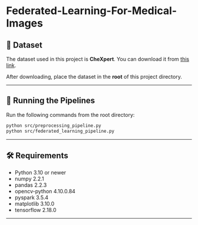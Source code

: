 # Federated-Learning-For-Medical-Images

## 📂 Dataset
The dataset used in this project is **CheXpert**. You can download it from [this link](https://stanfordaimi.azurewebsites.net/datasets/23c56a0d-15de-405b-87c8-99c30138950c).

After downloading, place the dataset in the **root** of this project directory.

---

## 🚀 Running the Pipelines
Run the following commands from the root directory:

```bash
python src/preprocessing_pipeline.py
python src/federated_learning_pipeline.py
```

---

## 🛠️ Requirements
- Python 3.10 or newer
- numpy 2.2.1
- pandas 2.2.3
- opencv-python 4.10.0.84
- pyspark 3.5.4
- matplotlib 3.10.0
- tensorflow 2.18.0

---
